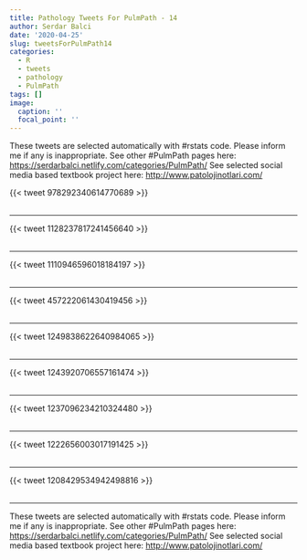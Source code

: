 ```yaml
---
title: Pathology Tweets For PulmPath - 14
author: Serdar Balci
date: '2020-04-25'
slug: tweetsForPulmPath14
categories:
  - R
  - tweets
  - pathology
  - PulmPath
tags: []
image:
  caption: ''
  focal_point: ''
---
```



These tweets are selected automatically with #rstats code. Please inform me if any is inappropriate.
See other #PulmPath pages here: https://serdarbalci.netlify.com/categories/PulmPath/ 
See selected social media based textbook project here: http://www.patolojinotlari.com/

{{< tweet 978292340614770689 >}}
<br>
<br>
<hr>
{{< tweet 1128237817241456640 >}}
<br>
<br>
<hr>
{{< tweet 1110946596018184197 >}}
<br>
<br>
<hr>
{{< tweet 457222061430419456 >}}
<br>
<br>
<hr>
{{< tweet 1249838622640984065 >}}
<br>
<br>
<hr>
{{< tweet 1243920706557161474 >}}
<br>
<br>
<hr>
{{< tweet 1237096234210324480 >}}
<br>
<br>
<hr>
{{< tweet 1222656003017191425 >}}
<br>
<br>
<hr>
{{< tweet 1208429534942498816 >}}
<br>
<br>
<hr>


These tweets are selected automatically with #rstats code. Please inform me if any is inappropriate.
See other #PulmPath pages here: https://serdarbalci.netlify.com/categories/PulmPath/ 
See selected social media based textbook project here: http://www.patolojinotlari.com/

